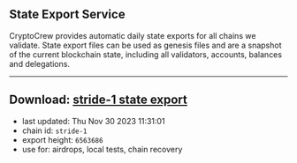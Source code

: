 ## State Export Service
CryptoCrew provides automatic daily state exports for all chains we validate. State export files can be used as genesis files and are a snapshot of the current blockchain state, including all validators, accounts, balances and delegations.

---
**Download: [stride-1 state export](https://dl.ccvalidators.com/SERVICE/stride/stride-1_export_6563686.json)**
---

- last updated: Thu Nov 30 2023 11:31:01
- chain id: `stride-1`
- export height: `6563686`
- use for: airdrops, local tests, chain recovery
